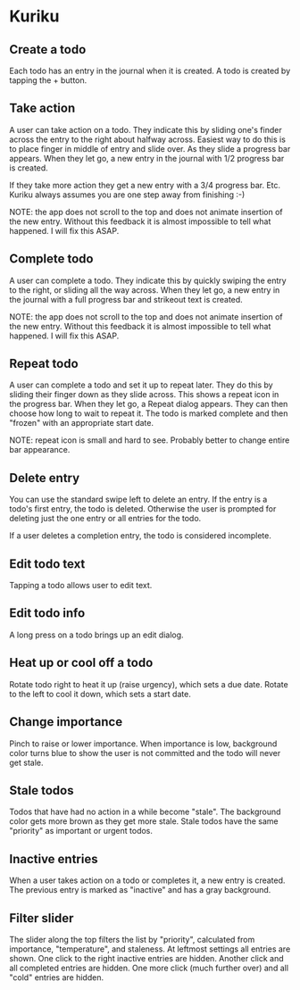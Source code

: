 Kuriku
======

Create a todo
-------------
Each todo has an entry in the journal when it is created. A todo is created by tapping the + button.

Take action
-----------
A user can take action on a todo. They indicate this by sliding one's finder across the entry to the right about halfway across. Easiest way to do this is to place finger in middle of entry and slide over. As they slide a progress bar appears. When they let go, a new entry in the journal with 1/2 progress bar is created.

If they take more action they get a new entry with a 3/4 progress bar. Etc. Kuriku always assumes you are one step away from finishing :-) 

NOTE: the app does not scroll to the top and does not animate insertion of the new entry. Without this feedback it is almost impossible to tell what happened. I will fix this ASAP.

Complete todo
-------------
A user can complete a todo. They indicate this by quickly swiping the entry to the right, or sliding all the way across. When they let go, a new entry in the journal with a full progress bar and strikeout text is created.

NOTE: the app does not scroll to the top and does not animate insertion of the new entry. Without this feedback it is almost impossible to tell what happened. I will fix this ASAP.

Repeat todo
-----------
A user can complete a todo and set it up to repeat later. They do this by sliding their finger down as they slide across. This shows a repeat icon in the progress bar. When they let go, a Repeat dialog appears. They can then choose how long to wait to repeat it. The todo is marked complete and then "frozen" with an appropriate start date.

NOTE: repeat icon is small and hard to see. Probably better to change entire bar appearance.

Delete entry
------------
You can use the standard swipe left to delete an entry. If the entry is a todo's first entry, the todo is deleted. Otherwise the user is prompted for deleting just the one entry or all entries for the todo.

If a user deletes a completion entry, the todo is considered incomplete.

Edit todo text
--------------
Tapping a todo allows user to edit text.

Edit todo info
--------------
A long press on a todo brings up an edit dialog.

Heat up or cool off a todo
--------------------------
Rotate todo right to heat it up (raise urgency), which sets a due date. Rotate to the left to cool it down, which sets a start date.

Change importance
-----------------
Pinch to raise or lower importance. When importance is low, background color turns blue to show the user is not committed and the todo will never get stale.

Stale todos
-----------
Todos that have had no action in a while become "stale". The background color gets more brown as they get more stale. Stale todos have the same "priority" as important or urgent todos.

Inactive entries
----------------
When a user takes action on a todo or completes it, a new entry is created. The previous entry is marked as "inactive" and has a gray background.

Filter slider
-------------
The slider along the top filters the list by "priority", calculated from importance, "temperature", and staleness. At leftmost settings all entries are shown. One click to the right inactive entries are hidden. Another click and all completed entries are hidden. One more click (much further over) and all "cold" entries are hidden.




